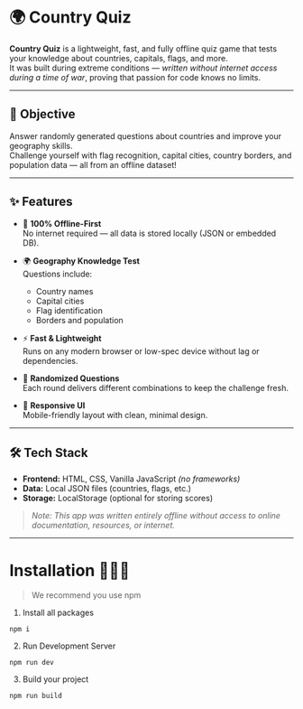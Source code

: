 # 🌍 Country Quiz

**Country Quiz** is a lightweight, fast, and fully offline quiz game that tests your knowledge about countries, capitals, flags, and more.  
It was built during extreme conditions — *written without internet access during a time of war*, proving that passion for code knows no limits.

---

## 🎯 Objective

Answer randomly generated questions about countries and improve your geography skills.  
Challenge yourself with flag recognition, capital cities, country borders, and population data — all from an offline dataset!

---

## ✨ Features

- 📴 **100% Offline-First**  
  No internet required — all data is stored locally (JSON or embedded DB).

- 🌍 **Geography Knowledge Test**  
  Questions include:
  - Country names
  - Capital cities
  - Flag identification
  - Borders and population

- ⚡️ **Fast & Lightweight**  
  Runs on any modern browser or low-spec device without lag or dependencies.

- 🎲 **Randomized Questions**  
  Each round delivers different combinations to keep the challenge fresh.

- 📱 **Responsive UI**  
  Mobile-friendly layout with clean, minimal design.

---

## 🛠 Tech Stack

- **Frontend:** HTML, CSS, Vanilla JavaScript *(no frameworks)*  
- **Data:** Local JSON files (countries, flags, etc.)  
- **Storage:** LocalStorage (optional for storing scores)

> *Note: This app was written entirely offline without access to online documentation, resources, or internet.*


---

# Installation 👨🏻‍💻

> We recommend you use npm

1. Install all packages

```
npm i
```

2. Run Development Server

```
npm run dev
```

3. Build your project

```
npm run build
```
